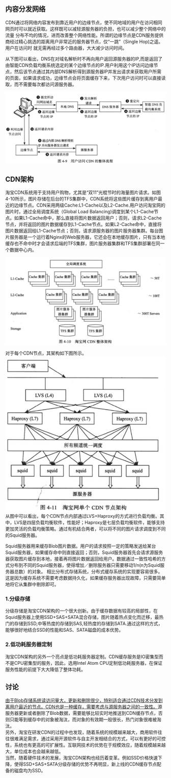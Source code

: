 ## 内容分发网络
CDN通过将网络内容发布到靠近用户的边缘节点，使不同地域的用户在访问相同网页时可以就近获取。这样既可以减轻源服务器的负担，也可以减少整个网络中的流量
分布不均的情况，进而改善整个网络性能。所谓的边缘节点是CDN服务提供商经过精心挑选的距离用户非常近的服务器节点，仅“一跳”（Single Hop)之遥。用户在访问时
就无需再经过多个路由器，大大减少访问时间。

从下图可以看出，DNS在对域名解析时不再向用户返回源服务器的IP,而是返回了由智能CDN负载均衡系统选定的某个边缘节点的IP.用户利用这个IP访问边缘节点，然后该节点通过其内部DNS解析得到源服务器IP并发出请求来获取用户所需的页面，如果请求成功，边缘节点会将页面缓存下来，下次用户访问时可以直接读取，而不需要每次都访问源服务器。

![CDN整体访问流程](../../z_images/storage/CDN整体访问流程.jpg)  

## CDN架构
淘宝CDN系统用于支持用户购物，尤其是“双11”光棍节时的海量图片请求。如图4-10所示，图片存储在后台的TFS集群中，CDN系统将这些图片缓存到离用户最近的边缘节点。CDN采用两级Cache:L1-Cache以及L2-Cache.用户访问淘宝网的图片时，通过全局调度系统（Global Load Balancing)调度到某个L1-Cache节点。如果L1-Cache命中，那么直接将图片数据返回用户；否则，请求L2-Cache节点，并将返回的图片数据缓存到L1-Cache节点。如果L2-Cache命中，直接将图片数据返回给L1-Cache节点；否则，请求源服务器的图片服务器集群。每台图片服务器是一个运行着Nginx的Web服务器，它还会在本地缓存图片，只有当本地缓存也不命中时才会请求后端的TFS集群，图片服务器集群和TFS集群部署在同一个数据中心内。  

![淘宝网CDN整体架构](../../z_images/storage/淘宝网CDN整体架构.jpg)  


对于每个CDN节点，其架构如下图所示。
![淘宝网单个CDN节点架构](../../z_images/storage/淘宝网单个CDN节点架构.jpg)   
从图中可以看出，每个CDN节点内部通过LVS+Haproxy的方式进行负载均衡。其中，LVS是四层负载均衡软件，性能好；Haproxy是七层负载均衡软件，能够支持更加灵活的负载均衡策略。通过有机结合两者，可以将不同的图片请求调度到不同的Squid服务器。

Squid服务器用来缓存Blob图片数据。用户的请求按照一定的策略发送给某台Squid服务器，如果缓存命中则直接返回；否则，Squid服务器首先会请求源服务器获取图片缓存到本地，接着再将图片数据返回给用户。数据通过一致性哈希的方式分布到不同的Squid服务器，使得增加／删除服务器只需要移动1/n(n为Squid服务器总数）的对象。
相比分布式存储系统，分布式缓存系统的实现要容易很多。这是因为缓存系统不需要考虑数据持久化，如果缓存服务器出现故障，只需要简单地将它从集群中剔除即可。


### 1.分级存储  
分级存储是淘宝CDN架构的一个很大创新。由于缓存数据有较高的局部性，在Squid服务器上使用SSD+SAS+SATA混合存储，图片随着热点变化而迁移，最热门的存储到SSD,中等热度的存储到SAS,轻热度的存储到SATA.通过这样的方式，能够很好地结合SSD的性能和SAS、SATA磁盘的成本优势。

### 2.低功耗服务器定制  
淘宝CDN架构的另外一个亮点是低功耗服务器定制。CDN缓存服务是IO密集型而不是CPU密集型的服务，因此，选用Intel Atom CPU定制低功耗服务器，在保证服务性能的前提下大大降低了整体功耗。  


## 讨论
<u>由于Blob存储系统读访问量大，更新和删除很少，特别适合通过CDN技术分发到离用户最近的节点。CDN也是一种缓存，需要考虑与源服务器之间的一致性。</u>源服务器更新或者删除了Blob数据，需要能够比较实时地推送到CDN缓存节点，否则只能等到缓存中的对象被淘汰，而对象的有效期一般很长，热门对象很难被淘汰。  
另外，淘宝在研发CDN的过程中也发现，随着系统的规模越来越大，商用软件往往很难满足需求，通过采用开源软件与自主开发相结合的方式，可以有更好的可控性，系统也有更高的可扩展性。互联网技术的优势在于规模效应，随着规模越来越大，单位成本也会越来越低。  
当然，随着硬件技术的发展，淘宝CDN架构也经历着变革。例如SSD价格快速下降，使得SSD+SAS+SATA分级存储的优势不再明显，新上线的CDN缓存节点配备的磁盘均为SSD。  